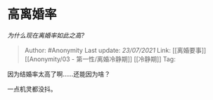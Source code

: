 # 高离婚率
*为什么现在离婚率如此之高?*

> Author: #Anonymity
> Last update: *23/07/2021*
> Link: [[离婚要事]] [[Anonymity/03 - 第一性/离婚冷静期]] [[冷静期]]
> Tag:

因为结婚率太高了啊……还能因为啥？

一点机灵都没抖。

